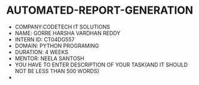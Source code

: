 # AUTOMATED-REPORT-GENERATION 
* COMPANY:CODETECH IT SOLUTIONS
* NAME: GORRE HARSHA VARDHAN REDDY
* INTERN ID: CT04DG557
* DOMAIN: PYTHON PROGRAMING
* DURATION: 4 WEEKS
* MENTOR: NEELA SANTOSH
* YOU HAVE TO ENTER DESCRIPTION OF YOUR TASK(AND IT SHOULD NOT BE LESS THAN 500 WORDS)
* 

